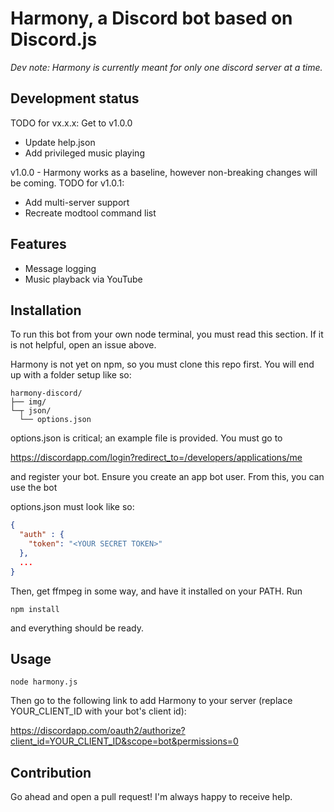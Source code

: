 # Harmony, a Discord bot based on Discord.js
*Dev note: Harmony is currently meant for only one discord server at a time.*

## Development status
TODO for vx.x.x: Get to v1.0.0
* Update help.json
* Add privileged music playing

v1.0.0 - Harmony works as a baseline, however non-breaking changes will be coming.
TODO for v1.0.1:
* Add multi-server support
* Recreate modtool command list

## Features
* Message logging
* Music playback via YouTube

## Installation

To run this bot from your own node terminal, you must read this section. If it is not helpful, open an issue above.

Harmony is not yet on npm, so you must clone this repo first. You will end up with a folder setup like so:

```
harmony-discord/
├── img/
└─┬ json/
  └── options.json
```

options.json is critical; an example file is provided. You must go to

https://discordapp.com/login?redirect_to=/developers/applications/me

and register your bot. Ensure you create an app bot user. From this, you can use the bot

options.json must look like so:
```json
{
  "auth" : {
    "token": "<YOUR SECRET TOKEN>"
  },
  ...
}
```
Then, get ffmpeg in some way, and have it installed on your PATH. Run
```
npm install
```

and everything should be ready.

## Usage

```
node harmony.js
```

Then go to the following link to add Harmony to your server (replace YOUR_CLIENT_ID with your bot's client id):

https://discordapp.com/oauth2/authorize?client_id=YOUR_CLIENT_ID&scope=bot&permissions=0

## Contribution

Go ahead and open a pull request! I'm always happy to receive help.
